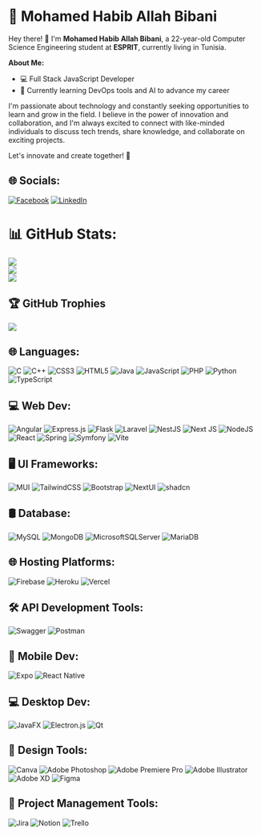 # 💫 Mohamed Habib Allah Bibani

Hey there! 👋 I'm **Mohamed Habib Allah Bibani**, a 22-year-old Computer Science Engineering student at **ESPRIT**, currently living in Tunisia.

**About Me:**
- 💻 Full Stack JavaScript Developer
- 🌱 Currently learning DevOps tools and AI to advance my career

I'm passionate about technology and constantly seeking opportunities to learn and grow in the field. I believe in the power of innovation and collaboration, and I'm always excited to connect with like-minded individuals to discuss tech trends, share knowledge, and collaborate on exciting projects.

Let's innovate and create together! 🚀

## 🌐 Socials:
[![Facebook](https://img.shields.io/badge/Facebook-%231877F2.svg?logo=Facebook&logoColor=white)](https://facebook.com/mohamed.habib.allah.bibani) [![LinkedIn](https://img.shields.io/badge/LinkedIn-%230077B5.svg?logo=linkedin&logoColor=white)](https://linkedin.com/in/mohamed-habib-allah-bibani-08b966230) 
# 📊 GitHub Stats:
![](https://github-readme-stats.vercel.app/api?username=GitHackerz&theme=dark&hide_border=true&include_all_commits=true&count_private=true)<br/>
![](https://github-readme-streak-stats.herokuapp.com/?user=GitHackerz&theme=dark&hide_border=true)<br/>
![](https://github-readme-stats.vercel.app/api/top-langs/?username=GitHackerz&theme=dark&hide_border=true&include_all_commits=true&count_private=true&layout=compact)

## 🏆 GitHub Trophies
![](https://github-profile-trophy.vercel.app/?username=GitHackerz&theme=radical&no-frame=false&no-bg=true&margin-w=4)


## 🌐 Languages:
![C](https://img.shields.io/badge/c-%2300599C.svg?style=for-the-badge&logo=c&logoColor=white) 
![C++](https://img.shields.io/badge/c++-%2300599C.svg?style=for-the-badge&logo=c%2B%2B&logoColor=white) 
![CSS3](https://img.shields.io/badge/css3-%231572B6.svg?style=for-the-badge&logo=css3&logoColor=white) 
![HTML5](https://img.shields.io/badge/html5-%23E34F26.svg?style=for-the-badge&logo=html5&logoColor=white) 
![Java](https://img.shields.io/badge/java-%23ED8B00.svg?style=for-the-badge&logo=openjdk&logoColor=white) 
![JavaScript](https://img.shields.io/badge/javascript-%23323330.svg?style=for-the-badge&logo=javascript&logoColor=%23F7DF1E) 
![PHP](https://img.shields.io/badge/php-%23777BB4.svg?style=for-the-badge&logo=php&logoColor=white) 
![Python](https://img.shields.io/badge/python-3670A0?style=for-the-badge&logo=python&logoColor=ffdd54) 
![TypeScript](https://img.shields.io/badge/typescript-%23007ACC.svg?style=for-the-badge&logo=typescript&logoColor=white) 

## 💻 Web Dev:
![Angular](https://img.shields.io/badge/angular-%23DD0031.svg?style=for-the-badge&logo=angular&logoColor=white) 
![Express.js](https://img.shields.io/badge/express.js-%23404d59.svg?style=for-the-badge&logo=express&logoColor=%2361DAFB) 
![Flask](https://img.shields.io/badge/flask-%23000.svg?style=for-the-badge&logo=flask&logoColor=white) 
![Laravel](https://img.shields.io/badge/laravel-%23FF2D20.svg?style=for-the-badge&logo=laravel&logoColor=white) 
![NestJS](https://img.shields.io/badge/nestjs-%23E0234E.svg?style=for-the-badge&logo=nestjs&logoColor=white) 
![Next JS](https://img.shields.io/badge/Next-black?style=for-the-badge&logo=next.js&logoColor=white) 
![NodeJS](https://img.shields.io/badge/node.js-6DA55F?style=for-the-badge&logo=node.js&logoColor=white) 
![React](https://img.shields.io/badge/react-%2320232a.svg?style=for-the-badge&logo=react&logoColor=%2361DAFB) 
![Spring](https://img.shields.io/badge/spring-%236DB33F.svg?style=for-the-badge&logo=spring&logoColor=white) 
![Symfony](https://img.shields.io/badge/symfony-%23000000.svg?style=for-the-badge&logo=symfony&logoColor=white) 
![Vite](https://img.shields.io/badge/vite-%23646CFF.svg?style=for-the-badge&logo=vite&logoColor=white) 
 
## 🖥️ UI Frameworks:
![MUI](https://img.shields.io/badge/MUI-%230081CB.svg?style=for-the-badge&logo=mui&logoColor=white) 
![TailwindCSS](https://img.shields.io/badge/tailwindcss-%2338B2AC.svg?style=for-the-badge&logo=tailwind-css&logoColor=white) 
![Bootstrap](https://img.shields.io/badge/bootstrap-%238511FA.svg?style=for-the-badge&logo=bootstrap&logoColor=white)
![NextUI](https://img.shields.io/badge/NextUI-%23000000.svg?style=for-the-badge&logo=next.js&logoColor=white)
![shadcn](https://img.shields.io/badge/shadcn-003545.svg?style=for-the-badge&logo=shadcn/ui&logoColor=white)

## 🛢️ Database:
![MySQL](https://img.shields.io/badge/mysql-%2300000f.svg?style=for-the-badge&logo=mysql&logoColor=white) 
![MongoDB](https://img.shields.io/badge/MongoDB-%234ea94b.svg?style=for-the-badge&logo=mongodb&logoColor=white)
![MicrosoftSQLServer](https://img.shields.io/badge/Microsoft%20SQL%20Server-CC2927?style=for-the-badge&logo=microsoft%20sql%20server&logoColor=white) 
![MariaDB](https://img.shields.io/badge/MariaDB-003545?style=for-the-badge&logo=mariadb&logoColor=white) 

## 🌐 Hosting Platforms:
![Firebase](https://img.shields.io/badge/firebase-%23039BE5.svg?style=for-the-badge&logo=firebase&logoColor=white)
![Heroku](https://img.shields.io/badge/heroku-%23430098.svg?style=for-the-badge&logo=heroku&logoColor=white) 
![Vercel](https://img.shields.io/badge/vercel-%23000000.svg?style=for-the-badge&logo=vercel&logoColor=white)

## 🛠️ API Development Tools:
![Swagger](https://img.shields.io/badge/-Swagger-%23Clojure?style=for-the-badge&logo=swagger&logoColor=white) 
![Postman](https://img.shields.io/badge/Postman-FF6C37?style=for-the-badge&logo=postman&logoColor=white)


## 📱 Mobile Dev:
![Expo](https://img.shields.io/badge/Expo-1C1E24?style=for-the-badge&logo=expo&logoColor=%23D04A37) 
![React Native](https://img.shields.io/badge/React_Native-%2320232a.svg?style=for-the-badge&logo=react&logoColor=%2361DAFB) 

## 💻 Desktop Dev:
![JavaFX](https://img.shields.io/badge/JavaFX-%23007396.svg?style=for-the-badge&logo=java&logoColor=white)
![Electron.js](https://img.shields.io/badge/Electron-191970?style=for-the-badge&logo=Electron&logoColor=white) 
![Qt](https://img.shields.io/badge/Qt-%23217346.svg?style=for-the-badge&logo=Qt&logoColor=white)

## 🎨 Design Tools:
![Canva](https://img.shields.io/badge/Canva-%2300C4CC.svg?style=for-the-badge&logo=Canva&logoColor=white) 
![Adobe Photoshop](https://img.shields.io/badge/Adobe%20Photoshop-%23005AFF.svg?style=for-the-badge&logo=Adobe%20Photoshop&logoColor=white) 
![Adobe Premiere Pro](https://img.shields.io/badge/Adobe%20Premiere%20Pro-%230069FF.svg?style=for-the-badge&logo=Adobe%20Premiere%20Pro&logoColor=white) 
![Adobe Illustrator](https://img.shields.io/badge/Adobe%20Illustrator-%23FF9A00.svg?style=for-the-badge&logo=Adobe%20Illustrator&logoColor=white) 
![Adobe XD](https://img.shields.io/badge/Adobe%20XD-%234647FF?style=for-the-badge&logo=Adobe%20XD&logoColor=#FF61F6) 
![Figma](https://img.shields.io/badge/Figma-%23F24E1E.svg?style=for-the-badge&logo=Figma&logoColor=white) 

## 🔧 Project Management Tools:
![Jira](https://img.shields.io/badge/Jira-%230A0FFF.svg?style=for-the-badge&logo=Jira&logoColor=white) 
![Notion](https://img.shields.io/badge/Notion-%23000000.svg?style=for-the-badge&logo=Notion&logoColor=white) 
![Trello](https://img.shields.io/badge/Trello-%23026AA7.svg?style=for-the-badge&logo=Trello&logoColor=white)
